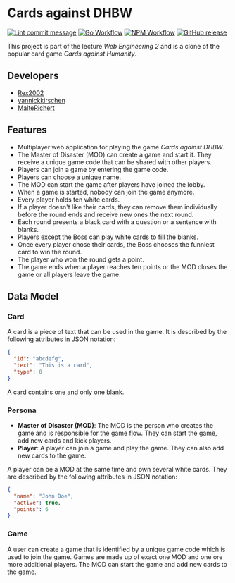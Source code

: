 # Cards against DHBW

[![Lint commit message](https://github.com/yannickkirschen/cards-against-dhbw/actions/workflows/commit-lint.yml/badge.svg)](https://github.com/yannickkirschen/cards-against-dhbw/actions/workflows/commit-lint.yml)
[![Go Workflow](https://github.com/yannickkirschen/cards-against-dhbw/actions/workflows/go.yml/badge.svg)](https://github.com/yannickkirschen/cards-against-dhbw/actions/workflows/go.yml)
[![NPM Workflow](https://github.com/yannickkirschen/cards-against-dhbw/actions/workflows/npm.yml/badge.svg)](https://github.com/yannickkirschen/cards-against-dhbw/actions/workflows/npm.yml)
[![GitHub release](https://img.shields.io/github/release/yannickkirschen/cards-against-dhbw.svg)](https://github.com/yannickkirschen/cards-against-dhbw/releases/)

This project is part of the lecture *Web Engineering 2* and is a clone of the popular card game *Cards against Humanity*.

## Developers

- [Rex2002](https://github.com/Rex2002)
- [yannickkirschen](https://github.com/yannickkirschen)
- [MalteRichert](https://github.com/MalteRichert)

## Features

- Multiplayer web application for playing the game *Cards against DHBW*.
- The Master of Disaster (MOD) can create a game and start it. They receive a unique game code that can be shared with other players.
- Players can join a game by entering the game code.
- Players can choose a unique name.
- The MOD can start the game after players have joined the lobby.
- When a game is started, nobody can join the game anymore.
- Every player holds ten white cards.
- If a player doesn't like their cards, they can remove them individually before the round ends and receive new ones the next round.
- Each round presents a black card with a question or a sentence with blanks.
- Players except the Boss can play white cards to fill the blanks.
- Once every player chose their cards, the Boss chooses the funniest card to win the round.
- The player who won the round gets a point.
- The game ends when a player reaches ten points or the MOD closes the game or all players leave the game.

## Data Model

### Card

A card is a piece of text that can be used in the game. It is described by the following attributes in JSON notation:

```json
{
  "id": "abcdefg",
  "text": "This is a card",
  "type": 0
}
```

A card contains one and only one blank.

### Persona

- **Master of Disaster (MOD)**: The MOD is the person who creates the game and is responsible for the game flow. They can
start the game, add new cards and kick players.
- **Player**: A player can join a game and play the game. They can also add new cards to the game.

A player can be a MOD at the same time and own several white cards. They are described by the following attributes
in JSON notation:

```json
{
  "name": "John Doe",
  "active": true,
  "points": 6
}
```

### Game

A user can create a game that is identified by a unique game code which is used to join the game. Games are made up of
exact one MOD and one ore more additional players. The MOD can start the game and add new cards to the game.
